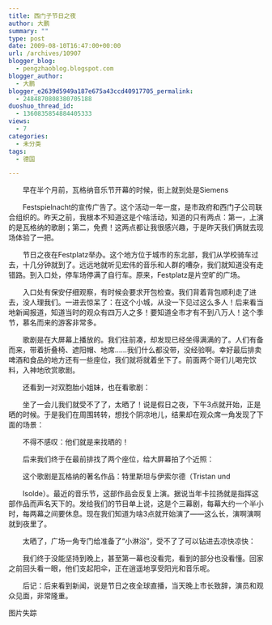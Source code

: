 ```yaml
---
title: 西门子节日之夜
author: 大鹏
summary: ""
type: post
date: 2009-08-10T16:47:00+00:00
url: /archives/10907
blogger_blog:
  - pengzhaoblog.blogspot.com
blogger_author:
  - 大鹏
blogger_e2639d5949a187e675a43ccd40917705_permalink:
  - 2484870808380705188
duoshuo_thread_id:
  - 1360835854884405333
views:
  - 7
categories:
  - 未分类
tags:
  - 德国

---
```

　　早在半个月前，瓦格纳音乐节开幕的时候，街上就到处是Siemens
  
　　Festspielnacht的宣传广告了。这个活动一年一度，是市政府和西门子公司联合组织的。昨天之前，我根本不知道这是个啥活动，知道的只有两点：第一，上演的是瓦格纳的歌剧；第二，免费！这两点都让我很感兴趣，于是昨天我们俩就去现场体验了一把。
  
　　节日之夜在Festplatz举办。这个地方位于城市的东北部，我们从学校骑车过去，十几分钟就到了。远远地就听见宏伟的音乐和人群的嘈杂，我们就知道没有走错路。到入口处，停车场停满了自行车。原来，Festplatz是片空旷的广场。
  
　　入口处有保安仔细观察，有时候会要求开包检查。我们背着背包顺利走了进去，没人理我们。一进去惊呆了：在这个小城，从没一下见过这么多人！后来看当地新闻报道，知道当时的观众有四万人之多！要知道全市才有不到八万人！这个季节，慕名而来的游客非常多。
  
　　歌剧是在大屏幕上播放的。我们往前凑，却发现已经坐得满满的了。人们有备而来，带着折叠椅、遮阳帽、地席……我们什么都没带，没经验啊。幸好最后排卖啤酒和食品的地方还有一些座位，我们就将就着坐下了。前面两个哥们儿喝完饮料，入神地欣赏歌剧。
  
　　还看到一对双胞胎小姐妹，也在看歌剧：
  
　　坐了一会儿我们就受不了了，太晒了！说是假日之夜，下午3点就开始，正是晒的时候。于是我们在周围转转，想找个阴凉地儿，结果却在观众席一角发现了下面的场景：
  
　　不得不感叹：他们就是来找晒的！
  
　　后来我们终于在最前排找了两个座位，给大屏幕拍了个近照：
  
　　这个歌剧是瓦格纳的著名作品：特里斯坦与伊索尔德（Tristan und
  
　　Isolde）。最近的音乐节，这部作品会反复上演。据说当年卡拉扬就是指挥这部作品而声名天下的。发给我们的节目单上说，这是个三幕剧，每幕大约一个半小时，每两幕之间要休息。现在我们知道为啥3点就开始演了——这么长，演啊演啊就到夜里了。
  
　　太晒了，广场一角专门给准备了“小淋浴”，受不了了可以钻进去凉快凉快：
  
　　我们终于没能坚持到晚上，甚至第一幕也没看完，看到的部分也没看懂。回家之前回头看一眼，他们支起阳伞，正在逍遥地享受阳光和音乐呢。
  
　　后记：后来看到新闻，说是节日之夜全球直播，当天晚上市长致辞，演员和观众见面，非常隆重。
  
图片失踪
